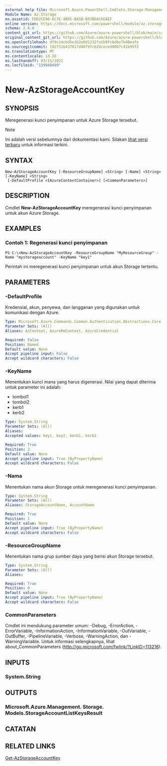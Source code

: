 ```yaml
---
external help file: Microsoft.Azure.PowerShell.Cmdlets.Storage.Management.dll-Help.xml
Module Name: Az.Storage
ms.assetid: FDD2CE98-6C7E-4B95-BA5B-B03B6AC6EAEF
online version: https://docs.microsoft.com/powershell/module/az.storage/new-azstorageaccountkey
schema: 2.0.0
content_git_url: https://github.com/Azure/azure-powershell/blob/main/src/Storage/Storage.Management/help/New-AzStorageAccountKey.md
original_content_git_url: https://github.com/Azure/azure-powershell/blob/main/src/Storage/Storage.Management/help/New-AzStorageAccountKey.md
ms.openlocfilehash: df9c14cbd5e162e0d1232fa1b9fc6dbe7b40eafe
ms.sourcegitcommit: 1927316437817d48f97c62dceced0067c41b95f2
ms.translationtype: MT
ms.contentlocale: id-ID
ms.lasthandoff: 03/15/2022
ms.locfileid: "139948499"
---
```

# New-AzStorageAccountKey

## SYNOPSIS
Meregenerasi kunci penyimpanan untuk Azure Storage tersebut.

> [!NOTE]
>Ini adalah versi sebelumnya dari dokumentasi kami. Silakan [lihat versi terbaru](/powershell/module/az.storage/new-azstorageaccountkey) untuk informasi terkini.

## SYNTAX

```
New-AzStorageAccountKey [-ResourceGroupName] <String> [-Name] <String> [-KeyName] <String>
 [-DefaultProfile <IAzureContextContainer>] [<CommonParameters>]
```

## DESCRIPTION
Cmdlet **New-AzStorageAccountKey** meregenerasi kunci penyimpanan untuk akun Azure Storage.

## EXAMPLES

### Contoh 1: Regenerasi kunci penyimpanan
```
PS C:\>New-AzStorageAccountKey -ResourceGroupName "MyResourceGroup" -Name "mystorageaccount" -KeyName "key1"
```

Perintah ini meregenerasi kunci penyimpanan untuk akun Storage tertentu.

## PARAMETERS

### -DefaultProfile
Kredensial, akun, penyewa, dan langganan yang digunakan untuk komunikasi dengan Azure.

```yaml
Type: Microsoft.Azure.Commands.Common.Authentication.Abstractions.Core.IAzureContextContainer
Parameter Sets: (All)
Aliases: AzContext, AzureRmContext, AzureCredential

Required: False
Position: Named
Default value: None
Accept pipeline input: False
Accept wildcard characters: False
```

### -KeyName
Menentukan kunci mana yang harus digenerasi.
Nilai yang dapat diterima untuk parameter ini adalah:
- tombol1
- tombol2
- kerb1
- kerb2

```yaml
Type: System.String
Parameter Sets: (All)
Aliases:
Accepted values: key1, key2, kerb1, kerb2

Required: True
Position: 2
Default value: None
Accept pipeline input: True (ByPropertyName)
Accept wildcard characters: False
```

### -Nama
Menentukan nama akun Storage untuk meregenerasi kunci penyimpanan.

```yaml
Type: System.String
Parameter Sets: (All)
Aliases: StorageAccountName, AccountName

Required: True
Position: 1
Default value: None
Accept pipeline input: True (ByPropertyName)
Accept wildcard characters: False
```

### -ResourceGroupName
Menentukan nama grup sumber daya yang berisi akun Storage tersebut.

```yaml
Type: System.String
Parameter Sets: (All)
Aliases:

Required: True
Position: 0
Default value: None
Accept pipeline input: True (ByPropertyName)
Accept wildcard characters: False
```

### CommonParameters
Cmdlet ini mendukung parameter umum: -Debug, -ErrorAction, -ErrorVariable, -InformationAction, -InformationVariable, -OutVariable, -OutBuffer, -PipelineVariable, -Verbose, -WarningAction, dan -WarningVariable. Untuk informasi selengkapnya, lihat about_CommonParameters (http://go.microsoft.com/fwlink/?LinkID=113216).

## INPUTS

### System.String

## OUTPUTS

### Microsoft.Azure.Management. Storage. Models.StorageAccountListKeysResult

## CATATAN

## RELATED LINKS

[Get-AzStorageAccountKey](./Get-AzStorageAccountKey.md)
